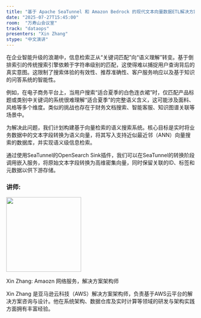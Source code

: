 ```yaml
---
title: "基于 Apache SeaTunnel 和 Amazon Bedrock 的现代文本向量数据ETL解决方案"
date: "2025-07-27T15:45:00"
room:  "万寿山会议室"
track: "dataops"
presenters: "Xin Zhang"
stype: "中文演讲"
---
```


在企业智能升级的浪潮中，信息检索正从“关键词匹配”向“语义理解”转变。基于倒排索引的传统搜索引擎依赖于字符串级别的匹配，这使得难以捕捉用户查询背后的真实意图。这限制了搜索体验的有效性、推荐准确性、客户服务响应以及基于知识的问答系统的智能性。

例如，在电子商务平台上，当用户搜索“适合夏季的白色连衣裙”时，仅匹配产品标题或类别中关键词的系统很难理解“适合夏季”的完整语义含义，这可能涉及面料、风格等多个维度。类似的挑战也存在于财务文档搜索、智能客服、知识图谱关联等场景中。

为解决此问题，我们计划构建基于向量检索的语义搜索系统。核心目标是实时将业务数据中的文本字段转换为语义向量，将其写入支持近似最近邻（ANN）向量搜索的数据库，并实现语义级信息检索。

通过使用SeaTunnel的OpenSearch Sink插件，我们可以在SeaTunnel的转换阶段调用嵌入服务，将原始文本字段转换为高维密集向量，同时保留关联的ID、标签和元数据以供下游存储。

### 讲师:

<img src="https://sessionize.com/image/2a81-400o400o1-Jsau5kyb24ZgXpGbt5aVrk.png" width="200" /><br/>

Xin Zhang: Amaozn 网络服务，解决方案架构师

Xin Zhang 是亚马逊云科技（AWS）解决方案架构师，负责基于AWS云平台的解决方案咨询与设计。他在系统架构、数据仓库及实时计算等领域的研发与架构实践方面拥有丰富经验。